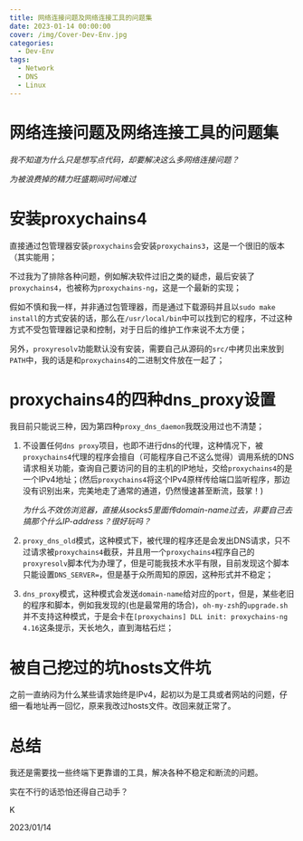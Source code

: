 ```yaml
---
title: 网络连接问题及网络连接工具的问题集
date: 2023-01-14 00:00:00
cover: /img/Cover-Dev-Env.jpg
categories:
  - Dev-Env
tags: 
  - Network
  - DNS
  - Linux
---
```


# 网络连接问题及网络连接工具的问题集

*我不知道为什么只是想写点代码，却要解决这么多网络连接问题？*

*为被浪费掉的精力旺盛期间时间难过*

# 安装proxychains4

直接通过包管理器安装`proxychains`会安装`proxychains3`，这是一个很旧的版本（其实能用；

不过我为了排除各种问题，例如解决软件过旧之类的疑虑，最后安装了`proxychains4`，也被称为`proxychains-ng`，这是一个最新的实现；

假如不慎和我一样，并非通过包管理器，而是通过下载源码并且以`sudo make install`的方式安装的话，那么在`/usr/local/bin`中可以找到它的程序，不过这种方式不受包管理器记录和控制，对于日后的维护工作来说不太方便；

另外，`proxyresolv`功能默认没有安装，需要自己从源码的`src/`中拷贝出来放到`PATH`中，我的话是和`proxychains4`的二进制文件放在一起了；

# proxychains4的四种dns_proxy设置

我目前只能说三种，因为第四种`proxy_dns_daemon`我既没用过也不清楚；

1. 不设置任何`dns proxy`项目，也即不进行dns的代理，这种情况下，被`proxychains4`代理的程序会擅自（可能程序自己不这么觉得）调用系统的DNS请求相关功能，查询自己要访问的目的主机的IP地址，交给`proxychains4`的是一个IPv4地址；(然后`proxychains4`将这个IPv4原样传给端口监听程序，那边没有识别出来，完美地走了通常的通道，仍然慢速甚至断流，鼓掌！)
    
    *为什么不效仿浏览器，直接从socks5里面传domain-name过去，非要自己去搞那个什么IP-address？很好玩吗？*

2. `proxy_dns_old`模式，这种模式下，被代理的程序还是会发出DNS请求，只不过请求被`proxychains4`截获，并且用一个`proxychains4`程序自己的`proxyresolv`脚本代为办理了，但是可能我技术水平有限，目前发现这个脚本只能设置`DNS_SERVER=`，但是基于众所周知的原因，这种形式并不稳定；

3. `dns_proxy`模式，这种模式会发送`domain-name`给对应的`port`，但是，某些老旧的程序和脚本，例如我发现的(也是最常用的场合)，`oh-my-zsh`的`upgrade.sh`并不支持这种模式，于是会卡在`[proxychains] DLL init: proxychains-ng 4.16`这条提示，天长地久，直到海枯石烂；

# 被自己挖过的坑hosts文件坑

之前一直纳闷为什么某些请求始终是IPv4，起初以为是工具或者网站的问题，仔细一看地址再一回忆，原来我改过hosts文件。改回来就正常了。

# 总结

我还是需要找一些终端下更靠谱的工具，解决各种不稳定和断流的问题。

实在不行的话恐怕还得自己动手？

K

2023/01/14
